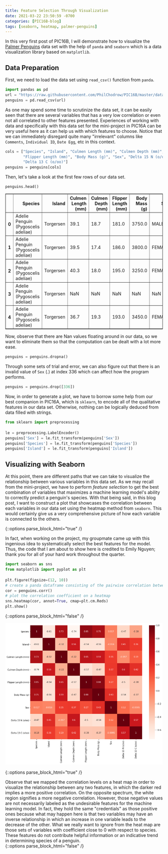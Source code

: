 ```yaml
---
title: Feature Selection Through Visualization
date: 2021-03-22 23:50:59 -0700
categories: [PIC16B-blog]
tags: [seaborn, heatmap, palmer-penguins]
---
```

In this very first post of PIC16B, I will demonstrate how to visualize the [Palmer Penguins](https://raw.githubusercontent.com/PhilChodrow/PIC16B/master/datasets/palmer_penguins.csv) data set with the help of ``panda`` and ``seaborn`` which is a data visualization library based on ``matplotlib``.

## Data Preparation
First, we need to load the data set using ``read_csv()`` function from ``panda``.


```python
import pandas as pd
url = "https://raw.githubusercontent.com/PhilChodrow/PIC16B/master/datasets/palmer_penguins.csv"
penguins = pd.read_csv(url)
```

As one may spend some time to scrutinize the data set, it can be easily seen that there are several variables that has a very low correlation or even not all correlated to other features presented. Experiences of working with data and specifically with this data set for the mini-project in PIC16A can be very useful here as it can help us with which features to choose. Notice that we can immediately disregard quite many "irrelevant" columns like ``Comments``, ``Individual ID``, ``Date Egg``, etc in this context.


```python
cols = ["Species", "Island", "Culmen Length (mm)", "Culmen Depth (mm)",
        "Flipper Length (mm)", "Body Mass (g)", "Sex", "Delta 15 N (o/oo)",
        "Delta 13 C (o/oo)"]
penguins = penguins[cols]
```

Then, let's take a look at the first few rows of our data set.


```python
penguins.head()
```




<div>
<style scoped>
    .dataframe tbody tr th:only-of-type {
        vertical-align: middle;
    }

    .dataframe tbody tr th {
        vertical-align: top;
    }

    .dataframe thead th {
        text-align: right;
    }
</style>
<table border="1" class="dataframe">
  <thead>
    <tr style="text-align: right;">
      <th></th>
      <th>Species</th>
      <th>Island</th>
      <th>Culmen Length (mm)</th>
      <th>Culmen Depth (mm)</th>
      <th>Flipper Length (mm)</th>
      <th>Body Mass (g)</th>
      <th>Sex</th>
      <th>Delta 15 N (o/oo)</th>
      <th>Delta 13 C (o/oo)</th>
    </tr>
  </thead>
  <tbody>
    <tr>
      <th>0</th>
      <td>Adelie Penguin (Pygoscelis adeliae)</td>
      <td>Torgersen</td>
      <td>39.1</td>
      <td>18.7</td>
      <td>181.0</td>
      <td>3750.0</td>
      <td>MALE</td>
      <td>NaN</td>
      <td>NaN</td>
    </tr>
    <tr>
      <th>1</th>
      <td>Adelie Penguin (Pygoscelis adeliae)</td>
      <td>Torgersen</td>
      <td>39.5</td>
      <td>17.4</td>
      <td>186.0</td>
      <td>3800.0</td>
      <td>FEMALE</td>
      <td>8.94956</td>
      <td>-24.69454</td>
    </tr>
    <tr>
      <th>2</th>
      <td>Adelie Penguin (Pygoscelis adeliae)</td>
      <td>Torgersen</td>
      <td>40.3</td>
      <td>18.0</td>
      <td>195.0</td>
      <td>3250.0</td>
      <td>FEMALE</td>
      <td>8.36821</td>
      <td>-25.33302</td>
    </tr>
    <tr>
      <th>3</th>
      <td>Adelie Penguin (Pygoscelis adeliae)</td>
      <td>Torgersen</td>
      <td>NaN</td>
      <td>NaN</td>
      <td>NaN</td>
      <td>NaN</td>
      <td>NaN</td>
      <td>NaN</td>
      <td>NaN</td>
    </tr>
    <tr>
      <th>4</th>
      <td>Adelie Penguin (Pygoscelis adeliae)</td>
      <td>Torgersen</td>
      <td>36.7</td>
      <td>19.3</td>
      <td>193.0</td>
      <td>3450.0</td>
      <td>FEMALE</td>
      <td>8.76651</td>
      <td>-25.32426</td>
    </tr>
  </tbody>
</table>
</div>



Now, observe that there are Nan values floating around in our data, so we want to eliminate them so that the computation can be dealt with a lot more ease.


```python
penguins = penguins.dropna()
```

Through some sets of trial and error, we can also figure out that there is an invalid value of ``Sex`` (.) at index 336 which can affect how the program performs.


```python
penguins = penguins.drop([336])
```

Now, in order to generate a plot, we have to borrow some help from our best companion in PIC16A, which is ``sklearn``, to encode all of the qualitative features in our data set. Otherwise, nothing can be logically deduced from data filled with strings.


```python
from sklearn import preprocessing
 
le = preprocessing.LabelEncoder()
penguins['Sex'] = le.fit_transform(penguins['Sex'])
penguins['Species'] = le.fit_transform(penguins['Species'])
penguins['Island'] = le.fit_transform(penguins['Island'])
```

## Visualizing with **Seaborn**

At this point, there are different paths that we can take to visualize the relationship between various variables in this data set. As we may recall from the mini-project, we have to perform *feature selection* to get the best combination of variables that maximizes a machine learning model's ability to correctly predict a penguin's species. With that being said, in this blog post, I want to construct a plot that showcases the correlation between each variables in our data set using the heatmap method from ``seaborn``. This would certainly give us a very comprehensive picture of how each variable is connected to the others.


{::options parse_block_html="true" /}
<div class="got-help">
In fact, when working on the project, my groupmate came up with this ingenious idea to systematically select the best features for the model. Thus, the code that I am about to show here is credited to Emily Nguyen; thank you for all of your hard work throughout the quarter.


```python
import seaborn as sns
from matplotlib import pyplot as plt

plt.figure(figsize=(12, 10))
# create a panda dataframe consisting of the pairwise correlation between all variables
cor = penguins.corr()
# plot the correlation coefficient on a heatmap
sns.heatmap(cor, annot=True, cmap=plt.cm.Reds)
plt.show()
```
</div>
{::options parse_block_html="false" /}

    
![png](/images/2021-03-22-homework0_files/2021-03-22-homework0_15_0.png)
    


{::options parse_block_html="true" /}
<div class="gave-help">
Observe that we mapped the correlation levels on a heat map in order to visualize the relationship between any two features, in which the darker red implies a more positive correlation. On the opposite spectrum, the white region signifies a more negative correlation. However, those negative values are not necessarily labeled as the undesirable features for the machine learning model. In fact, they hold the same "credentials" as those positive ones because what may happen here is that two variables may have an inverse relationship in which an increase in one variable leads to the decrease of the other. What we really want to ignore from the heat map are those sets of variables with coefficient close to 0 with respect to species. These features do not contribute helpful information or an indicative trend in determining species of a penguin.
</div>
{::options parse_block_html="false" /}
